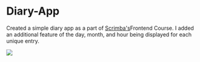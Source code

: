 # Diary-App
Created a simple diary app as a part of [Scrimba's](https://scrimba.com/)Frontend Course. I added an additional feature of the day, month, and hour being displayed for each unique entry.

<img src="https://media.giphy.com/media/hSXprUHgntXdcO3eQ2/giphy.gif"><br>
